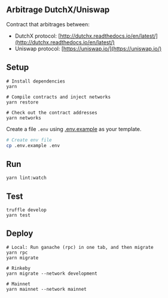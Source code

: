## Arbitrage DutchX/Uniswap
Contract that arbitrages between:
* DutchX protocol: [http://dutchx.readthedocs.io/en/latest/](http://dutchx.readthedocs.io/en/latest/)
* Uniswap protocol: [https://uniswap.io/](https://uniswap.io/)

## Setup
```
# Install dependencies
yarn

# Compile contracts and inject networks
yarn restore

# Check out the contract addresses
yarn networks
```

Create a file `.env` using [.env.example](.env.example) as your template.

```bash
# Create env file
cp .env.example .env
```
## Run
```
yarn lint:watch
```

## Test
```
truffle develop
yarn test
```

## Deploy
```
# Local: Run ganache (rpc) in one tab, and then migrate
yarn rpc
yarn migrate

# Rinkeby
yarn migrate --network development

# Mainnet
yarn mainnet --network mainnet
```
